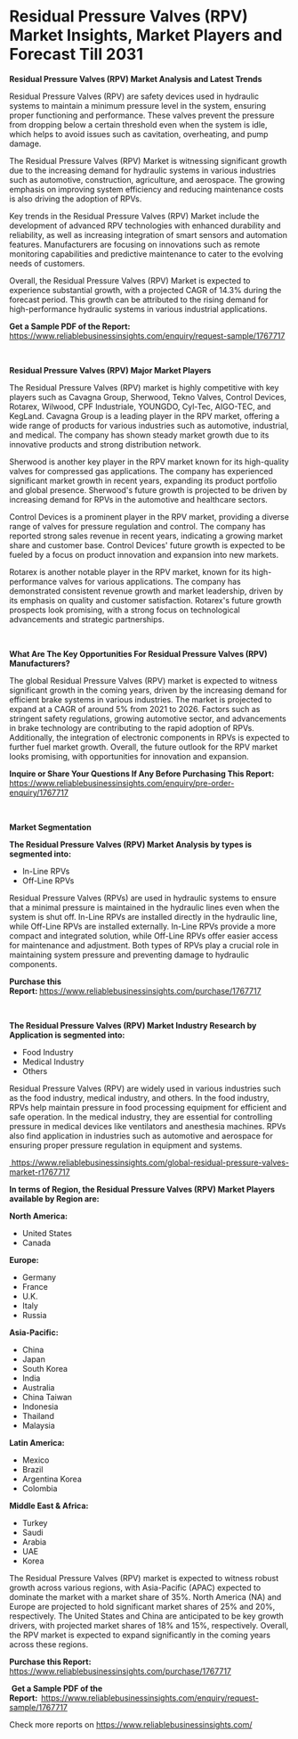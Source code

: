 <p><h1>Residual Pressure Valves (RPV) Market Insights, Market Players and Forecast Till 2031</h1></p><p><strong>Residual Pressure Valves (RPV) Market Analysis and Latest Trends</strong></p>
<p><p>Residual Pressure Valves (RPV) are safety devices used in hydraulic systems to maintain a minimum pressure level in the system, ensuring proper functioning and performance. These valves prevent the pressure from dropping below a certain threshold even when the system is idle, which helps to avoid issues such as cavitation, overheating, and pump damage.</p><p>The Residual Pressure Valves (RPV) Market is witnessing significant growth due to the increasing demand for hydraulic systems in various industries such as automotive, construction, agriculture, and aerospace. The growing emphasis on improving system efficiency and reducing maintenance costs is also driving the adoption of RPVs.</p><p>Key trends in the Residual Pressure Valves (RPV) Market include the development of advanced RPV technologies with enhanced durability and reliability, as well as increasing integration of smart sensors and automation features. Manufacturers are focusing on innovations such as remote monitoring capabilities and predictive maintenance to cater to the evolving needs of customers.</p><p>Overall, the Residual Pressure Valves (RPV) Market is expected to experience substantial growth, with a projected CAGR of 14.3% during the forecast period. This growth can be attributed to the rising demand for high-performance hydraulic systems in various industrial applications.</p></p>
<p><strong>Get a Sample PDF of the Report:&nbsp;</strong> <a href="https://www.reliablebusinessinsights.com/enquiry/request-sample/1767717">https://www.reliablebusinessinsights.com/enquiry/request-sample/1767717</a></p>
<p>&nbsp;</p>
<p><strong>Residual Pressure Valves (RPV) Major Market Players</strong></p>
<p><p>The Residual Pressure Valves (RPV) market is highly competitive with key players such as Cavagna Group, Sherwood, Tekno Valves, Control Devices, Rotarex, Wilwood, CPF Industriale, YOUNGDO, Cyl-Tec, AIGO-TEC, and KegLand. Cavagna Group is a leading player in the RPV market, offering a wide range of products for various industries such as automotive, industrial, and medical. The company has shown steady market growth due to its innovative products and strong distribution network.</p><p>Sherwood is another key player in the RPV market known for its high-quality valves for compressed gas applications. The company has experienced significant market growth in recent years, expanding its product portfolio and global presence. Sherwood's future growth is projected to be driven by increasing demand for RPVs in the automotive and healthcare sectors.</p><p>Control Devices is a prominent player in the RPV market, providing a diverse range of valves for pressure regulation and control. The company has reported strong sales revenue in recent years, indicating a growing market share and customer base. Control Devices' future growth is expected to be fueled by a focus on product innovation and expansion into new markets.</p><p>Rotarex is another notable player in the RPV market, known for its high-performance valves for various applications. The company has demonstrated consistent revenue growth and market leadership, driven by its emphasis on quality and customer satisfaction. Rotarex's future growth prospects look promising, with a strong focus on technological advancements and strategic partnerships.</p></p>
<p>&nbsp;</p>
<p><strong>What Are The Key Opportunities For Residual Pressure Valves (RPV) Manufacturers?</strong></p>
<p><p>The global Residual Pressure Valves (RPV) market is expected to witness significant growth in the coming years, driven by the increasing demand for efficient brake systems in various industries. The market is projected to expand at a CAGR of around 5% from 2021 to 2026. Factors such as stringent safety regulations, growing automotive sector, and advancements in brake technology are contributing to the rapid adoption of RPVs. Additionally, the integration of electronic components in RPVs is expected to further fuel market growth. Overall, the future outlook for the RPV market looks promising, with opportunities for innovation and expansion.</p></p>
<p><strong>Inquire or Share Your Questions If Any Before Purchasing This Report:</strong> <a href="https://www.reliablebusinessinsights.com/enquiry/pre-order-enquiry/1767717">https://www.reliablebusinessinsights.com/enquiry/pre-order-enquiry/1767717</a></p>
<p>&nbsp;</p>
<p><strong>Market Segmentation</strong></p>
<p><strong>The Residual Pressure Valves (RPV) Market Analysis by types is segmented into:</strong></p>
<p><ul><li>In-Line RPVs</li><li>Off-Line RPVs</li></ul></p>
<p><p>Residual Pressure Valves (RPVs) are used in hydraulic systems to ensure that a minimal pressure is maintained in the hydraulic lines even when the system is shut off. In-Line RPVs are installed directly in the hydraulic line, while Off-Line RPVs are installed externally. In-Line RPVs provide a more compact and integrated solution, while Off-Line RPVs offer easier access for maintenance and adjustment. Both types of RPVs play a crucial role in maintaining system pressure and preventing damage to hydraulic components.</p></p>
<p><strong>Purchase this Report:&nbsp;</strong><a href="https://www.reliablebusinessinsights.com/purchase/1767717">https://www.reliablebusinessinsights.com/purchase/1767717</a></p>
<p>&nbsp;</p>
<p><strong>The Residual Pressure Valves (RPV) Market Industry Research by Application is segmented into:</strong></p>
<p><ul><li>Food Industry</li><li>Medical Industry</li><li>Others</li></ul></p>
<p><p>Residual Pressure Valves (RPV) are widely used in various industries such as the food industry, medical industry, and others. In the food industry, RPVs help maintain pressure in food processing equipment for efficient and safe operation. In the medical industry, they are essential for controlling pressure in medical devices like ventilators and anesthesia machines. RPVs also find application in industries such as automotive and aerospace for ensuring proper pressure regulation in equipment and systems.</p></p>
<p><a href="https://www.reliablebusinessinsights.com/global-residual-pressure-valves-market-r1767717">&nbsp;https://www.reliablebusinessinsights.com/global-residual-pressure-valves-market-r1767717</a></p>
<p><strong>In terms of Region, the Residual Pressure Valves (RPV) Market Players available by Region are:</strong></p>
<p>
    <p> <strong> North America: </strong>
        <ul>
            <li>United States</li>
            <li>Canada</li>
        </ul>
        </p> 
    <p> <strong> Europe: </strong>
        <ul>
            <li>Germany</li>
            <li>France</li>
            <li>U.K.</li>
            <li>Italy</li>
            <li>Russia</li>
        </ul>
        </p> 
    <p> <strong> Asia-Pacific: </strong>
        <ul>
            <li>China</li>
            <li>Japan</li>
            <li>South Korea</li>
            <li>India</li>
            <li>Australia</li>
            <li>China Taiwan</li>
            <li>Indonesia</li>
            <li>Thailand</li>
            <li>Malaysia</li>
        </ul>
        </p> 
    <p> <strong> Latin America: </strong>
        <ul>
            <li>Mexico</li>
            <li>Brazil</li>
            <li>Argentina Korea</li>
            <li>Colombia</li>
        </ul>
        </p> 
    <p> <strong> Middle East & Africa: </strong>
        <ul>
            <li>Turkey</li>
            <li>Saudi</li>
            <li>Arabia</li>
            <li>UAE</li>
            <li>Korea</li>
        </ul>
    </p>
    </p>
<p><p>The Residual Pressure Valves (RPV) market is expected to witness robust growth across various regions, with Asia-Pacific (APAC) expected to dominate the market with a market share of 35%. North America (NA) and Europe are projected to hold significant market shares of 25% and 20%, respectively. The United States and China are anticipated to be key growth drivers, with projected market shares of 18% and 15%, respectively. Overall, the RPV market is expected to expand significantly in the coming years across these regions.</p></p>
<p><strong>Purchase this Report: </strong><a href="https://www.reliablebusinessinsights.com/purchase/1767717">https://www.reliablebusinessinsights.com/purchase/1767717</a></p>
<p>&nbsp;<strong>Get a Sample PDF of the Report:&nbsp;&nbsp;</strong><a href="https://www.reliablebusinessinsights.com/enquiry/request-sample/1767717">https://www.reliablebusinessinsights.com/enquiry/request-sample/1767717</a></p>
<p><strong></strong></p>
<p>Check more reports on <a href="https://www.reliablebusinessinsights.com/">https://www.reliablebusinessinsights.com/</a></p>